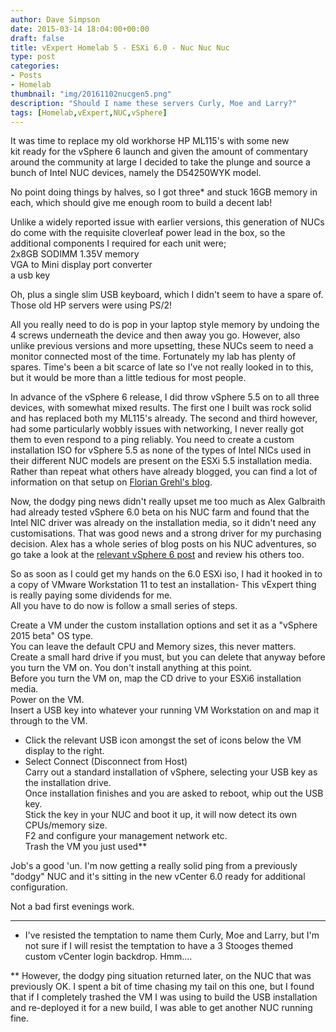 ```yaml
---
author: Dave Simpson
date: 2015-03-14 18:04:00+00:00
draft: false
title: vExpert Homelab 5 - ESXi 6.0 - Nuc Nuc Nuc
type: post
categories:
- Posts
- Homelab
thumbnail: "img/20161102nucgen5.png"
description: "Should I name these servers Curly, Moe and Larry?"
tags: [Homelab,vExpert,NUC,vSphere]
---
```


It was time to replace my old workhorse HP ML115's with some new kit ready for the vSphere 6 launch and given the amount of commentary around the community at large I decided to take the plunge and source a bunch of Intel NUC devices, namely the D54250WYK model.   
  
No point doing things by halves, so I got three* and stuck 16GB memory in each, which should give me enough room to build a decent lab!   
  
Unlike a widely reported issue with earlier versions, this generation of NUCs do come with the requisite cloverleaf power lead in the box, so the additional components I required for each unit were;  
2x8GB SODIMM 1.35V memory  
VGA to Mini display port converter  
a usb key  
  
Oh, plus a single slim USB keyboard, which I didn't seem to have a spare of. Those old HP servers were using PS/2!  
  
All you really need to do is pop in your laptop style memory by undoing the 4 screws underneath the device and then away you go. However, also unlike previous versions and more upsetting, these NUCs seem to need a monitor connected most of the time. Fortunately my lab has plenty of spares. Time's been a bit scarce of late so I've not really looked in to this, but it would be more than a little tedious for most people.  
  
In advance of the vSphere 6 release, I did throw vSphere 5.5 on to all three devices, with somewhat mixed results. The first one I built was rock solid and has replaced both my ML115's already. The second and third however, had some particularly wobbly issues with networking, I never really got them to even respond to a ping reliably. You need to create a custom installation ISO for vSphere 5.5 as none of the types of Intel NICs used in their different NUC models are present on the ESXi 5.5 installation media. Rather than repeat what others have already blogged, you can find a lot of information on that setup on [Florian Grehl's blog](http://www.virten.net/2013/09/esxi-5-x-installation-on-intel-nuc-fails-with-no-network-adapters/).   
  
Now, the dodgy ping news didn't really upset me too much as Alex Galbraith had already tested vSphere 6.0 beta on his NUC farm and found that the Intel NIC driver was already on the installation media, so it didn't need any customisations. That was good news and a strong driver for my purchasing decision. Alex has a whole series of blog posts on his NUC adventures, so go take a look at the [relevant vSphere 6 post](http://www.tekhead.org/blog/2015/02/vsphere-6-on-intel-nuc/) and review his others too.  
  
So as soon as I could get my hands on the 6.0 ESXi iso, I had it hooked in to a copy of VMware Workstation 11 to test an installation- This vExpert thing is really paying some dividends for me.   
All you have to do now is follow a small series of steps.   
  
Create a VM under the custom installation options and set it as a "vSphere 2015 beta" OS type.  
You can leave the default CPU and Memory sizes, this never matters.  
Create a small hard drive if you must, but you can delete that anyway before you turn the VM on. You don't install anything at this point.   
Before you turn the VM on, map the CD drive to your ESXi6 installation media.  
Power on the VM.  
Insert a USB key into whatever your running VM Workstation on and map it through to the VM.  
- Click the relevant USB icon amongst the set of icons below the VM display to the right.  
- Select Connect (Disconnect from Host)  
Carry out a standard installation of vSphere, selecting your USB key as the installation drive.  
Once installation finishes and you are asked to reboot, whip out the USB key.  
Stick the key in your NUC and boot it up, it will now detect its own CPUs/memory size.  
F2 and configure your management network etc.   
Trash the VM you just used**  
  
Job's a good 'un. I'm now getting a really solid ping from a previously "dodgy" NUC and it's sitting in the new vCenter 6.0 ready for additional configuration.  
  
Not a bad first evenings work.  
  
  
----------------------  
* I've resisted the temptation to name them Curly, Moe and Larry, but I'm not sure if I will resist the temptation to have a 3 Stooges themed custom vCenter login backdrop. Hmm....  
  
** However, the dodgy ping situation returned later, on the NUC that was previously OK. I spent a bit of time chasing my tail on this one, but I found that if I completely trashed the VM I was using to build the USB installation and re-deployed it for a new build, I was able to get another NUC running fine.
